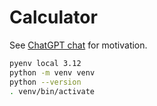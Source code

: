 # Calculator

See [ChatGPT chat](https://chatgpt.com/share/6806bc00-8d54-8001-a25d-4c43b9b979d3) for motivation.

```bash
pyenv local 3.12
python -m venv venv
python --version
. venv/bin/activate
```